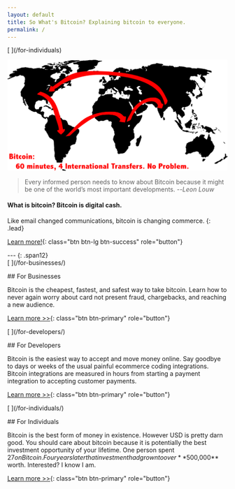 ```yaml
---
layout: default
title: So What's Bitcoin? Explaining bitcoin to everyone.
permalink: /
---
```


<div class="jumbotron" markdown="1">
[<span class="link_fill"> </span>](/for-individuals)

![bitcoin moves money around the world](/images/bitcoin-around-the-world.png 'bitcoin moves money around the world' )

>Every informed person needs to know about Bitcoin because it might be one of the world’s most important developments. --*Leon Louw*

#### What is bitcoin? Bitcoin is digital cash. 

Like email changed communications, bitcoin is changing commerce.
{: .lead} 

[<i class="fa fa-info-circle"></i> Learn more!](/for-individuals){: class="btn btn-lg btn-success" role="button"}

</div>


<div class='row' markdown="1">
---
{: .span12}
</div>

<div class="row">
    <div class="col-lg-4 fillable" markdown="1">
[<span class="link_fill"> </span>](/for-businesses/)

##<i class="fa fa-building"></i> For Businesses

Bitcoin is the cheapest, fastest, and safest way to take bitcoin. Learn how to never again worry about card not present fraud, chargebacks, and reaching a new audience.

[Learn more >>](/for-businesses){: class="btn btn-primary" role="button"}
</div>

<div class="col-lg-4 fillable" markdown="1">
[<span class="link_fill"> </span>](/for-developers/)

##<i class="fa fa-file-code-o"></i> For Developers

Bitcoin is the easiest way to accept and move money online. Say goodbye to days or weeks of the usual painful ecommerce coding integrations. Bitcoin integrations are measured in hours from starting a payment integration to accepting customer payments.

[Learn more >>](/for-developers){: class="btn btn-primary" role="button"}
</div>

<div class="col-lg-4 fillable" markdown="1">
[<span class="link_fill"> </span>](/for-individuals/)

##<i class="fa fa-flag"></i> For Individuals

Bitcoin is the best form of money in existence. However USD is pretty darn good. You should care about bitcoin because it is potentially the best investment opportunity of your lifetime. One person spent $27 on Bitcoin. Four years later that investment had grown to over **$500,000** worth. Interested? I know I am.

[Learn more >>](/for-individuals){: class="btn btn-primary" role="button"}
</div>
</div>